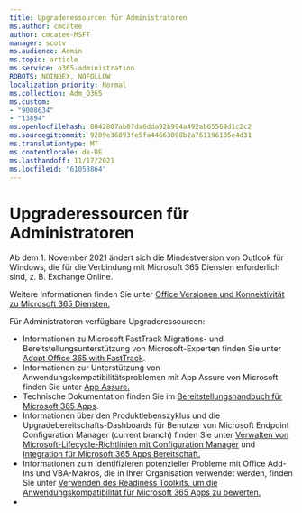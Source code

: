 ```yaml
---
title: Upgraderessourcen für Administratoren
ms.author: cmcatee
author: cmcatee-MSFT
manager: scotv
ms.audience: Admin
ms.topic: article
ms.service: o365-administration
ROBOTS: NOINDEX, NOFOLLOW
localization_priority: Normal
ms.collection: Adm_O365
ms.custom:
- "9008634"
- "13894"
ms.openlocfilehash: 8042807ab07da6dda92b994a492ab65569d1c2c2
ms.sourcegitcommit: 9209e36093fe5fa44663098b2a761196105e4d31
ms.translationtype: MT
ms.contentlocale: de-DE
ms.lasthandoff: 11/17/2021
ms.locfileid: "61058864"
---
```

# <a name="upgrade-resources-for-administrators"></a>Upgraderessourcen für Administratoren

Ab dem 1. November 2021 ändert sich die Mindestversion von Outlook für Windows, die für die Verbindung mit Microsoft 365 Diensten erforderlich sind, z. B. Exchange Online.

Weitere Informationen finden Sie unter [Office Versionen und Konnektivität zu Microsoft 365 Diensten.](https://docs.microsoft.com/deployoffice/endofsupport/microsoft-365-services-connectivity)

Für Administratoren verfügbare Upgraderessourcen:

- Informationen zu Microsoft FastTrack Migrations- und Bereitstellungsunterstützung von Microsoft-Experten finden Sie unter [Adopt Office 365 with FastTrack](https://www.microsoft.com/fasttrack/microsoft-365/office-365?rtc=2).
- Informationen zur Unterstützung von Anwendungskompatibilitätsproblemen mit App Assure von Microsoft finden Sie unter [App Assure.](https://www.microsoft.com/fasttrack/microsoft-365/app-assure?rtc=2)
- Technische Dokumentation finden Sie im [Bereitstellungshandbuch für Microsoft 365 Apps](https://docs.microsoft.com/deployoffice/deployment-guide-microsoft-365-apps).
- Informationen über den Produktlebenszyklus und die Upgradebereitschafts-Dashboards für Benutzer von Microsoft Endpoint Configuration Manager (current branch) finden Sie unter [Verwalten von Microsoft-Lifecycle-Richtlinien mit Configuration Manager](https://docs.microsoft.com/mem/configmgr/core/clients/manage/asset-intelligence/product-lifecycle-dashboard) und </br> [Integration für Microsoft 365 Apps Bereitschaft.](https://docs.microsoft.com/mem/configmgr/sum/deploy-use/office-365-dashboard#bkmk_o365_readiness)
- Informationen zum Identifizieren potenzieller Probleme mit Office Add-Ins und VBA-Makros, die in Ihrer Organisation verwendet werden, finden Sie unter [Verwenden des Readiness Toolkits, um die Anwendungskompatibilität für Microsoft 365 Apps zu bewerten.](https://docs.microsoft.com/deployoffice/readiness-toolkit-application-compatibility-microsoft-365-apps)
- 